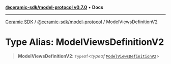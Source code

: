 [**@ceramic-sdk/model-protocol v0.7.0**](../README.md) • **Docs**

***

[Ceramic SDK](../../../README.md) / [@ceramic-sdk/model-protocol](../README.md) / ModelViewsDefinitionV2

# Type Alias: ModelViewsDefinitionV2

> **ModelViewsDefinitionV2**: `TypeOf`\<*typeof* [`ModelViewsDefinitionV2`](../variables/ModelViewsDefinitionV2.md)\>
